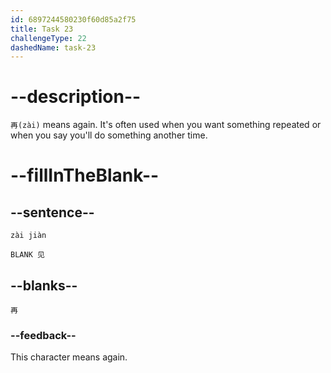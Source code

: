 ```yaml
---
id: 6897244580230f60d85a2f75
title: Task 23
challengeType: 22
dashedName: task-23
---
```


<!-- (Audio) 再 -->

# --description--

`再(zài)` means again. It's often used when you want something repeated or when you say you'll do something another time.

# --fillInTheBlank--

## --sentence--

`zài jiàn` 

`BLANK 见`

## --blanks--

`再`

### --feedback--

This character means again.
